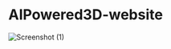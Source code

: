 # AIPowered3D-website

![Screenshot (1)](https://github.com/AliMoradpour/AIPowered3D-website/assets/86645460/ffbce55e-c5e4-424d-8ec3-523a7887a0d5)
